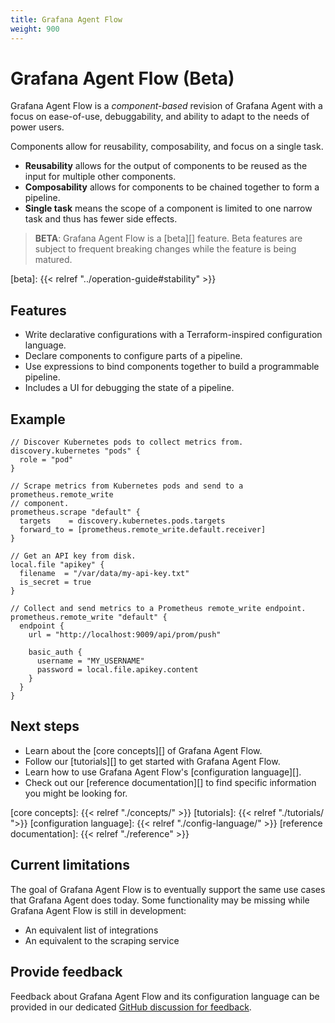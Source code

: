 ```yaml
---
title: Grafana Agent Flow
weight: 900
---
```


# Grafana Agent Flow (Beta)

Grafana Agent Flow is a _component-based_ revision of Grafana Agent with a
focus on ease-of-use, debuggability, and ability to adapt to the needs of power
users.

Components allow for reusability, composability, and focus on a single task.

* **Reusability** allows for the output of components to be reused as the input for multiple other components.
* **Composability** allows for components to be chained together to form a pipeline.
* **Single task** means the scope of a component is limited to one narrow task and thus has fewer side effects.

> **BETA**: Grafana Agent Flow is a [beta][] feature.
> Beta features are subject to frequent breaking changes while the feature is
> being matured.

[beta]: {{< relref "../operation-guide#stability" >}}

## Features

* Write declarative configurations with a Terraform-inspired configuration
  language.
* Declare components to configure parts of a pipeline.
* Use expressions to bind components together to build a programmable pipeline.
* Includes a UI for debugging the state of a pipeline.

## Example

```river
// Discover Kubernetes pods to collect metrics from.
discovery.kubernetes "pods" {
  role = "pod"
}

// Scrape metrics from Kubernetes pods and send to a prometheus.remote_write
// component.
prometheus.scrape "default" {
  targets    = discovery.kubernetes.pods.targets
  forward_to = [prometheus.remote_write.default.receiver]
}

// Get an API key from disk.
local.file "apikey" {
  filename  = "/var/data/my-api-key.txt"
  is_secret = true
}

// Collect and send metrics to a Prometheus remote_write endpoint.
prometheus.remote_write "default" {
  endpoint {
    url = "http://localhost:9009/api/prom/push"

    basic_auth {
      username = "MY_USERNAME"
      password = local.file.apikey.content
    }
  }
}
```

## Next steps

* Learn about the [core concepts][] of Grafana Agent Flow.
* Follow our [tutorials][] to get started with Grafana Agent Flow.
* Learn how to use Grafana Agent Flow's [configuration language][].
* Check out our [reference documentation][] to find specific information you
  might be looking for.

[core concepts]: {{< relref "./concepts/" >}}
[tutorials]: {{< relref "./tutorials/ ">}}
[configuration language]: {{< relref "./config-language/" >}}
[reference documentation]: {{< relref "./reference" >}}

## Current limitations

The goal of Grafana Agent Flow is to eventually support the same use cases that
Grafana Agent does today. Some functionality may be missing while Grafana Agent
Flow is still in development:

* An equivalent list of integrations
* An equivalent to the scraping service

## Provide feedback

Feedback about Grafana Agent Flow and its configuration language can be
provided in our dedicated [GitHub discussion for feedback][feedback].

[feedback]: https://github.com/grafana/agent/discussions/1969
